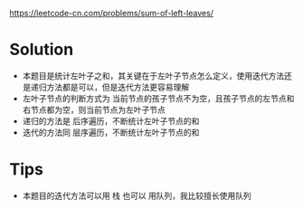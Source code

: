 https://leetcode-cn.com/problems/sum-of-left-leaves/
# Solution
  * 本题目是统计左叶子之和，其关键在于左叶子节点怎么定义，使用迭代方法还是递归方法都是可以，但是迭代方法更容易理解
  * 左叶子节点的判断方式为 当前节点的孩子节点不为空，且孩子节点的左节点和右节点都为空，则当前节点为左叶子节点
  * 递归的方法是 后序遍历，不断统计左叶子节点的和
  * 迭代的方法同 层序遍历，不断统计左叶子节点的和

# Tips
  * 本题目的迭代方法可以用 栈 也可以 用队列，我比较擅长使用队列
